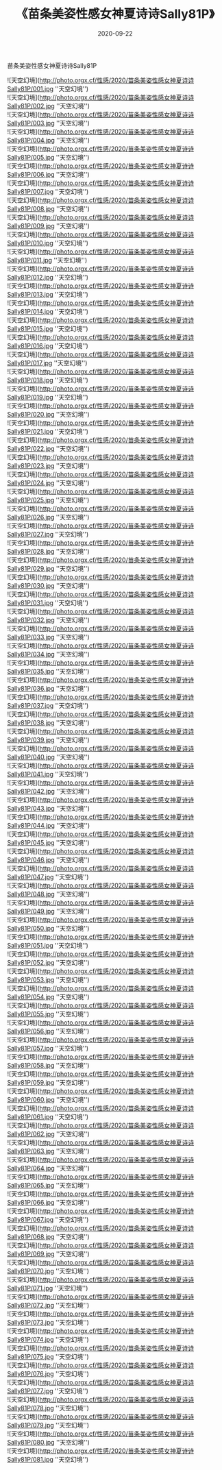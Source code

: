 ﻿---
layout: post
title:  《苗条美姿性感女神夏诗诗Sally81P》
date:   2020-09-22
img: http://photo.orgx.cf/性感/2020/苗条美姿性感女神夏诗诗Sally81P/000.jpg
tags: [美女, 性感, 泳衣]
---

苗条美姿性感女神夏诗诗Sally81P



![天空幻境](http://photo.orgx.cf/性感/2020/苗条美姿性感女神夏诗诗Sally81P/001.jpg ''天空幻境'') <br>
![天空幻境](http://photo.orgx.cf/性感/2020/苗条美姿性感女神夏诗诗Sally81P/002.jpg ''天空幻境'') <br>
![天空幻境](http://photo.orgx.cf/性感/2020/苗条美姿性感女神夏诗诗Sally81P/003.jpg ''天空幻境'') <br>
![天空幻境](http://photo.orgx.cf/性感/2020/苗条美姿性感女神夏诗诗Sally81P/004.jpg ''天空幻境'') <br>
![天空幻境](http://photo.orgx.cf/性感/2020/苗条美姿性感女神夏诗诗Sally81P/005.jpg ''天空幻境'') <br>
![天空幻境](http://photo.orgx.cf/性感/2020/苗条美姿性感女神夏诗诗Sally81P/006.jpg ''天空幻境'') <br>
![天空幻境](http://photo.orgx.cf/性感/2020/苗条美姿性感女神夏诗诗Sally81P/007.jpg ''天空幻境'') <br>
![天空幻境](http://photo.orgx.cf/性感/2020/苗条美姿性感女神夏诗诗Sally81P/008.jpg ''天空幻境'') <br>
![天空幻境](http://photo.orgx.cf/性感/2020/苗条美姿性感女神夏诗诗Sally81P/009.jpg ''天空幻境'') <br>
![天空幻境](http://photo.orgx.cf/性感/2020/苗条美姿性感女神夏诗诗Sally81P/010.jpg ''天空幻境'') <br>
![天空幻境](http://photo.orgx.cf/性感/2020/苗条美姿性感女神夏诗诗Sally81P/011.jpg ''天空幻境'') <br>
![天空幻境](http://photo.orgx.cf/性感/2020/苗条美姿性感女神夏诗诗Sally81P/012.jpg ''天空幻境'') <br>
![天空幻境](http://photo.orgx.cf/性感/2020/苗条美姿性感女神夏诗诗Sally81P/013.jpg ''天空幻境'') <br>
![天空幻境](http://photo.orgx.cf/性感/2020/苗条美姿性感女神夏诗诗Sally81P/014.jpg ''天空幻境'') <br>
![天空幻境](http://photo.orgx.cf/性感/2020/苗条美姿性感女神夏诗诗Sally81P/015.jpg ''天空幻境'') <br>
![天空幻境](http://photo.orgx.cf/性感/2020/苗条美姿性感女神夏诗诗Sally81P/016.jpg ''天空幻境'') <br>
![天空幻境](http://photo.orgx.cf/性感/2020/苗条美姿性感女神夏诗诗Sally81P/017.jpg ''天空幻境'') <br>
![天空幻境](http://photo.orgx.cf/性感/2020/苗条美姿性感女神夏诗诗Sally81P/018.jpg ''天空幻境'') <br>
![天空幻境](http://photo.orgx.cf/性感/2020/苗条美姿性感女神夏诗诗Sally81P/019.jpg ''天空幻境'') <br>
![天空幻境](http://photo.orgx.cf/性感/2020/苗条美姿性感女神夏诗诗Sally81P/020.jpg ''天空幻境'') <br>
![天空幻境](http://photo.orgx.cf/性感/2020/苗条美姿性感女神夏诗诗Sally81P/021.jpg ''天空幻境'') <br>
![天空幻境](http://photo.orgx.cf/性感/2020/苗条美姿性感女神夏诗诗Sally81P/022.jpg ''天空幻境'') <br>
![天空幻境](http://photo.orgx.cf/性感/2020/苗条美姿性感女神夏诗诗Sally81P/023.jpg ''天空幻境'') <br>
![天空幻境](http://photo.orgx.cf/性感/2020/苗条美姿性感女神夏诗诗Sally81P/024.jpg ''天空幻境'') <br>
![天空幻境](http://photo.orgx.cf/性感/2020/苗条美姿性感女神夏诗诗Sally81P/025.jpg ''天空幻境'') <br>
![天空幻境](http://photo.orgx.cf/性感/2020/苗条美姿性感女神夏诗诗Sally81P/026.jpg ''天空幻境'') <br>
![天空幻境](http://photo.orgx.cf/性感/2020/苗条美姿性感女神夏诗诗Sally81P/027.jpg ''天空幻境'') <br>
![天空幻境](http://photo.orgx.cf/性感/2020/苗条美姿性感女神夏诗诗Sally81P/028.jpg ''天空幻境'') <br>
![天空幻境](http://photo.orgx.cf/性感/2020/苗条美姿性感女神夏诗诗Sally81P/029.jpg ''天空幻境'') <br>
![天空幻境](http://photo.orgx.cf/性感/2020/苗条美姿性感女神夏诗诗Sally81P/030.jpg ''天空幻境'') <br>
![天空幻境](http://photo.orgx.cf/性感/2020/苗条美姿性感女神夏诗诗Sally81P/031.jpg ''天空幻境'') <br>
![天空幻境](http://photo.orgx.cf/性感/2020/苗条美姿性感女神夏诗诗Sally81P/032.jpg ''天空幻境'') <br>
![天空幻境](http://photo.orgx.cf/性感/2020/苗条美姿性感女神夏诗诗Sally81P/033.jpg ''天空幻境'') <br>
![天空幻境](http://photo.orgx.cf/性感/2020/苗条美姿性感女神夏诗诗Sally81P/034.jpg ''天空幻境'') <br>
![天空幻境](http://photo.orgx.cf/性感/2020/苗条美姿性感女神夏诗诗Sally81P/035.jpg ''天空幻境'') <br>
![天空幻境](http://photo.orgx.cf/性感/2020/苗条美姿性感女神夏诗诗Sally81P/036.jpg ''天空幻境'') <br>
![天空幻境](http://photo.orgx.cf/性感/2020/苗条美姿性感女神夏诗诗Sally81P/037.jpg ''天空幻境'') <br>
![天空幻境](http://photo.orgx.cf/性感/2020/苗条美姿性感女神夏诗诗Sally81P/038.jpg ''天空幻境'') <br>
![天空幻境](http://photo.orgx.cf/性感/2020/苗条美姿性感女神夏诗诗Sally81P/039.jpg ''天空幻境'') <br>
![天空幻境](http://photo.orgx.cf/性感/2020/苗条美姿性感女神夏诗诗Sally81P/040.jpg ''天空幻境'') <br>
![天空幻境](http://photo.orgx.cf/性感/2020/苗条美姿性感女神夏诗诗Sally81P/041.jpg ''天空幻境'') <br>
![天空幻境](http://photo.orgx.cf/性感/2020/苗条美姿性感女神夏诗诗Sally81P/042.jpg ''天空幻境'') <br>
![天空幻境](http://photo.orgx.cf/性感/2020/苗条美姿性感女神夏诗诗Sally81P/043.jpg ''天空幻境'') <br>
![天空幻境](http://photo.orgx.cf/性感/2020/苗条美姿性感女神夏诗诗Sally81P/044.jpg ''天空幻境'') <br>
![天空幻境](http://photo.orgx.cf/性感/2020/苗条美姿性感女神夏诗诗Sally81P/045.jpg ''天空幻境'') <br>
![天空幻境](http://photo.orgx.cf/性感/2020/苗条美姿性感女神夏诗诗Sally81P/046.jpg ''天空幻境'') <br>
![天空幻境](http://photo.orgx.cf/性感/2020/苗条美姿性感女神夏诗诗Sally81P/047.jpg ''天空幻境'') <br>
![天空幻境](http://photo.orgx.cf/性感/2020/苗条美姿性感女神夏诗诗Sally81P/048.jpg ''天空幻境'') <br>
![天空幻境](http://photo.orgx.cf/性感/2020/苗条美姿性感女神夏诗诗Sally81P/049.jpg ''天空幻境'') <br>
![天空幻境](http://photo.orgx.cf/性感/2020/苗条美姿性感女神夏诗诗Sally81P/050.jpg ''天空幻境'') <br>
![天空幻境](http://photo.orgx.cf/性感/2020/苗条美姿性感女神夏诗诗Sally81P/051.jpg ''天空幻境'') <br>
![天空幻境](http://photo.orgx.cf/性感/2020/苗条美姿性感女神夏诗诗Sally81P/052.jpg ''天空幻境'') <br>
![天空幻境](http://photo.orgx.cf/性感/2020/苗条美姿性感女神夏诗诗Sally81P/053.jpg ''天空幻境'') <br>
![天空幻境](http://photo.orgx.cf/性感/2020/苗条美姿性感女神夏诗诗Sally81P/054.jpg ''天空幻境'') <br>
![天空幻境](http://photo.orgx.cf/性感/2020/苗条美姿性感女神夏诗诗Sally81P/055.jpg ''天空幻境'') <br>
![天空幻境](http://photo.orgx.cf/性感/2020/苗条美姿性感女神夏诗诗Sally81P/056.jpg ''天空幻境'') <br>
![天空幻境](http://photo.orgx.cf/性感/2020/苗条美姿性感女神夏诗诗Sally81P/057.jpg ''天空幻境'') <br>
![天空幻境](http://photo.orgx.cf/性感/2020/苗条美姿性感女神夏诗诗Sally81P/058.jpg ''天空幻境'') <br>
![天空幻境](http://photo.orgx.cf/性感/2020/苗条美姿性感女神夏诗诗Sally81P/059.jpg ''天空幻境'') <br>
![天空幻境](http://photo.orgx.cf/性感/2020/苗条美姿性感女神夏诗诗Sally81P/060.jpg ''天空幻境'') <br>
![天空幻境](http://photo.orgx.cf/性感/2020/苗条美姿性感女神夏诗诗Sally81P/061.jpg ''天空幻境'') <br>
![天空幻境](http://photo.orgx.cf/性感/2020/苗条美姿性感女神夏诗诗Sally81P/062.jpg ''天空幻境'') <br>
![天空幻境](http://photo.orgx.cf/性感/2020/苗条美姿性感女神夏诗诗Sally81P/063.jpg ''天空幻境'') <br>
![天空幻境](http://photo.orgx.cf/性感/2020/苗条美姿性感女神夏诗诗Sally81P/064.jpg ''天空幻境'') <br>
![天空幻境](http://photo.orgx.cf/性感/2020/苗条美姿性感女神夏诗诗Sally81P/065.jpg ''天空幻境'') <br>
![天空幻境](http://photo.orgx.cf/性感/2020/苗条美姿性感女神夏诗诗Sally81P/066.jpg ''天空幻境'') <br>
![天空幻境](http://photo.orgx.cf/性感/2020/苗条美姿性感女神夏诗诗Sally81P/067.jpg ''天空幻境'') <br>
![天空幻境](http://photo.orgx.cf/性感/2020/苗条美姿性感女神夏诗诗Sally81P/068.jpg ''天空幻境'') <br>
![天空幻境](http://photo.orgx.cf/性感/2020/苗条美姿性感女神夏诗诗Sally81P/069.jpg ''天空幻境'') <br>
![天空幻境](http://photo.orgx.cf/性感/2020/苗条美姿性感女神夏诗诗Sally81P/070.jpg ''天空幻境'') <br>
![天空幻境](http://photo.orgx.cf/性感/2020/苗条美姿性感女神夏诗诗Sally81P/071.jpg ''天空幻境'') <br>
![天空幻境](http://photo.orgx.cf/性感/2020/苗条美姿性感女神夏诗诗Sally81P/072.jpg ''天空幻境'') <br>
![天空幻境](http://photo.orgx.cf/性感/2020/苗条美姿性感女神夏诗诗Sally81P/073.jpg ''天空幻境'') <br>
![天空幻境](http://photo.orgx.cf/性感/2020/苗条美姿性感女神夏诗诗Sally81P/074.jpg ''天空幻境'') <br>
![天空幻境](http://photo.orgx.cf/性感/2020/苗条美姿性感女神夏诗诗Sally81P/075.jpg ''天空幻境'') <br>
![天空幻境](http://photo.orgx.cf/性感/2020/苗条美姿性感女神夏诗诗Sally81P/076.jpg ''天空幻境'') <br>
![天空幻境](http://photo.orgx.cf/性感/2020/苗条美姿性感女神夏诗诗Sally81P/077.jpg ''天空幻境'') <br>
![天空幻境](http://photo.orgx.cf/性感/2020/苗条美姿性感女神夏诗诗Sally81P/078.jpg ''天空幻境'') <br>
![天空幻境](http://photo.orgx.cf/性感/2020/苗条美姿性感女神夏诗诗Sally81P/079.jpg ''天空幻境'') <br>
![天空幻境](http://photo.orgx.cf/性感/2020/苗条美姿性感女神夏诗诗Sally81P/080.jpg ''天空幻境'') <br>
![天空幻境](http://photo.orgx.cf/性感/2020/苗条美姿性感女神夏诗诗Sally81P/081.jpg ''天空幻境'') <br>